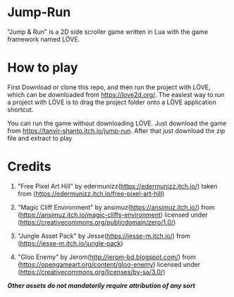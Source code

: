 # Jump-Run
"Jump & Run" is a 2D side scroller game written in Lua with the game framework named LÖVE.

# How to play
First Download or clone this repo, and then run the project with LÖVE, which can be downloaded from https://love2d.org/. The easiest way to run a project with LÖVE is to drag the project folder onto a LÖVE application shortcut. 

You can run the game without downloading LÖVE. Just download the game from https://tanvir-shanto.itch.io/jump-run. After that just download the zip file and extract to play

# Credits
                                        

1. "Free Pixel Art Hill" by edermunizz(https://edermunizz.itch.io/) taken from (https://edermunizz.itch.io/free-pixel-art-hill)

2. "Magic Cliff Environment" by ansimuz(https://ansimuz.itch.io/) from (https://ansimuz.itch.io/magic-cliffs-environment) licensed under (https://creativecommons.org/publicdomain/zero/1.0/)

3. "Jungle Asset Pack" by Jesse(https://jesse-m.itch.io/) from (https://jesse-m.itch.io/jungle-pack)               

4. "Gloo Enemy" by Jerom(http://jerom-bd.blogspot.com/) from (https://opengameart.org/content/gloo-enemy) licensed under (https://creativecommons.org/licenses/by-sa/3.0/)


***Other assets do not mandatorily require attribution of any sort***


